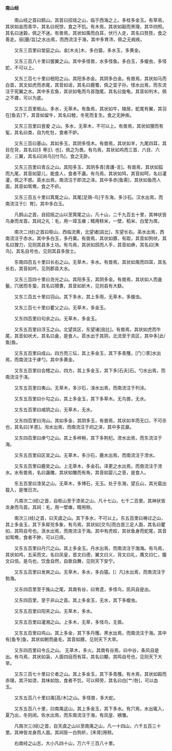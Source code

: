 #### 南山经

　　南山经之首曰鹊山。其首曰招瑶之山，临于西海之上。多桂多金玉。有草焉，其状如韭而青华，其名曰祝馀，食之不饥。有木焉，其状如榖而黑理，其华四照。其名曰迷榖，佩之不迷。有兽焉，其状如禺而白耳，伏行人走，其名曰狌狌，食之善走。丽[鹿/旨]之水出焉，而西流注于海，其中多育沛，佩之无瘕疾。

　　又东三百里曰堂庭之山。金[木炎]木，多白猿，多水玉，多黄金。

　　又东三百八十里曰猨翼之山。其中多怪兽，水多怪鱼。多白玉，多蝮虫，多怪蛇，不可以上。

　　又东三百七十里曰杻阳之山。其阳多赤金。其阴多白金。有兽焉，其状如马而白首，其文如虎而赤尾，其音如谣，其名曰鹿蜀，佩之宜子孙。怪水出焉，而东流注于宪翼之水。其中多玄鱼，其状如龟而鸟首虺尾，其名曰旋龟，其音如判木，佩之不聋，可以为底。

　　又东三百里柢山。多水，无草木。有鱼焉，其状如牛，陵居，蛇尾有翼，其羽在[鱼去]下，其音如留牛，其名曰鯥，冬死而复生。食之无肿疾。

　　又东三百里曰亶爰 之山。多水，无草木，不可以上。有兽焉，其状如狸而有髦，其名曰类，自为牝牡，食者不妒。

　　又东三百曰基山。其如多玉，其阴多怪木。有兽焉，其状如羊，九尾四耳，其目在背，其名曰\[犭専][讠也]，佩之为畏。有鸟焉，其状如鸡而三首、六目、六足、三翼，其名曰\[尚鸟][付鸟]，食之无卧。

　　又东三百里曰青丘之山。其阳多玉，其阴多青[青護-言]。有兽焉，其状如狐而九尾，其音如婴儿，能食人，食者不蛊。有鸟焉，其状如鸠，其音如呵，名曰灌灌，佩之不惑。英水出焉，南流注于即流之泽。其中多赤[鱼需]，其状如鱼而人面，其音如鸳鸯，食之不疥。

　　又东三百五十里曰箕尾之山，其尾[足鵕-鸟]于东海，多沙石。汉水出焉，而南流注于[氵育]，其中多白玉。

　　凡鹊山之首，自招摇之山以至箕尾之山，凡十山，二千九百五十里，其神状皆鸟身而龙首。其祠之礼：毛，用一璋玉瘗；糈用稌米，一壁，稻米、白莹为席。

　　南次二(经)之首曰柜山，西临流黄，北望诸[囟比]，东望长右。英水出焉，西南流注于赤水。其中多白玉，多丹粟。有兽焉，其状如豚，有距，其音如狗吠，其名曰狸力，见则其县多土功。有鸟焉，其状如鸱而人手，其音如痹，其名曰[朱鸟]，其名自号也，见则其县多放士。

　　东南四百五十里曰长右之山。无草木，多水。有兽焉，其状如禺而四耳，其名长右，其音如吟，见则郡县大水。

　　又东三百四十里曰尧光之山。其阳多玉，其阴多金。有兽焉，其状如人而彘鬣，穴居而冬蛰，其名曰猾褢，其音如斫木，见则县有大繇。

　　又东三百五十里曰羽山。其下多水，其上多雨，无草木，多蝮虫。

　　又东三百七十里曰瞿父之山。无草木，多金玉。

　　又东四百里曰句余之山。无草木，多金玉。

　　又东五百里曰浮玉之山。北望具区，东望诸[囱比]。有兽焉，其状如虎而牛尾，其音如吠犬，其名曰彘，是食人。苕水出于其阴，北流至于具区，其中多[此/鱼]鱼。

　　又东五百里曰成山。四方而三坛，其上多金玉，其下多青雘，[门◎豕]水出焉，而南流注于虖勺，其中多黄金。

　　又东五百里曰会稽之山，四方。其上多金玉，其下多[石夫]石。勺水出焉，而南流注于湨。

　　又东五百里曰夷山。无草木，多沙石，湨水出焉，而南流注于列涂。

　　又东五百里曰仆勾之山，其上多金玉，其下多草木。无鸟兽，无水。

　　又东五百里曰咸阴之山，无草木，无水。

　　又东四百里曰洵山。其如多金，其阴多玉，有兽焉，其状如羊而无口，不可杀也，其名曰[羊患]。洵水出焉，而南流注于阏之泽，其中多芘蠃。

　　又东四百里曰虖勺之山。其上多梓枏，其下多荆杞。滂水出焉，而东流注于海。

　　又东五百里曰区吴之山。无草木，多沙石，鹿水出焉，而南流注于滂水。

　　又东五百里曰鹿吴之山。上无草木，多金石。泽更之水出焉，而南流注于滂水。水有兽焉，名曰蛊雕，其状如雕而有角，其音如婴儿之音，是食人。

　　东五百里曰漆吴之山。无草木，多博石，无玉。处于东海，望丘山，其光载出载入，是惟日次。

　　凡南次二(经)之首，自柜山至于漆吴之山，凡十七山，七千二百里。其神状皆龙身而鸟首。其祠：毛，用一壁瘗，糈用稌。

　　南次三(经)之首，曰天虞之山。其下多水，不可以上。东五百里曰祷过之山，其上多金玉，其下多犀兕多象，有鸟焉，其状如[交鸟]而白首三足人面，其名曰瞿如，其鸣自号也。泿水出焉，而南流注于海。其中有虎蛟，其状鱼身而蛇尾，其音如鸳鸯，食者不肿，可以已痔。

　　又东五百里曰丹穴之山。其上多金玉。丹水出焉，而南流注于渤海。有鸟焉，其状如鸡，五采而文，名曰凤皇，首文曰德，翼文曰义，背文曰礼，膺文曰仁，腹文曰信。是鸟也，饮食自然，自歌自舞，见则天下安宁。

　　又东五百里曰发爽之山。无草木，多水，多白猿。[氵凡]水出焉，而南流注于勃海。

　　又东四百里至于旄山之尾，其南有谷，曰育遗，多怪鸟，凯风自是出。

　　又东四百里，至于非山之首。其上多金玉，无水，其下多蝮虫。

　　又东五百里曰阳夹之山。无草木，多水。

　　又东五百里曰灌湘之山。上多木，无草，多怪鸟，无兽。

　　又东五百里曰鸡山。其上多金，其下多丹雘。黑水出焉，而南流注于海。其中有[鱼专]鱼，其状如鲋而彘毛，其音如豚，见则天下大旱。

　　又东四百里曰令丘之山。 无草木，多火。其南有谷焉，曰中谷，条风自是出。有鸟焉，其状如袅，人面四目而有耳，其名曰顒，其鸣自号也，见则天下大旱。

　　又东三百七十里曰仑者之山。其上多金玉，其下多青雘。有木焉，其状如榖而赤理，其汗如漆，其味如饴，食者不饥，可以释劳，其名曰白[艹/咎]，可以血玉。

　　又东五百八十里曰禺[高/木]之山。多怪兽，多大蛇。

　　又东五百八十里，曰南禺这山。其上多金玉，其下多水。有穴焉，水出辄入，夏乃出，冬则闭。佐水出焉，而东南流注于海，有凤皇、鵷雏。

　　凡南次三(经)之首，自天虞之山以至南禺之山，凡一十四山，六千五百三十里。其神皆龙身而人面。其祠皆一白狗祈，[禾胥]用稌。

　　右南经之山志，大小凡四十山，万六千三百八十里。

